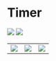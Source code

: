 # Timer
<img src="https://user-images.githubusercontent.com/57100427/98400776-f1c57480-2064-11eb-8fe1-c68883567cbb.png">
<img src="https://user-images.githubusercontent.com/57100427/98400777-f25e0b00-2064-11eb-8080-a0785e790958.png">
<table>
  <tr>
    <td valign="top"><img src="https://user-images.githubusercontent.com/57100427/98400779-f25e0b00-2064-11eb-9c64-1d3cf473d2b8.png"></td>
    <td valign="top"><img src="https://user-images.githubusercontent.com/57100427/98400780-f25e0b00-2064-11eb-94e3-1d6addd31171.png"></td>
    <td valign="top"><img src="https://user-images.githubusercontent.com/57100427/98400781-f2f6a180-2064-11eb-9137-3bebae77588d.png"></td>
  </tr>
 </table>
